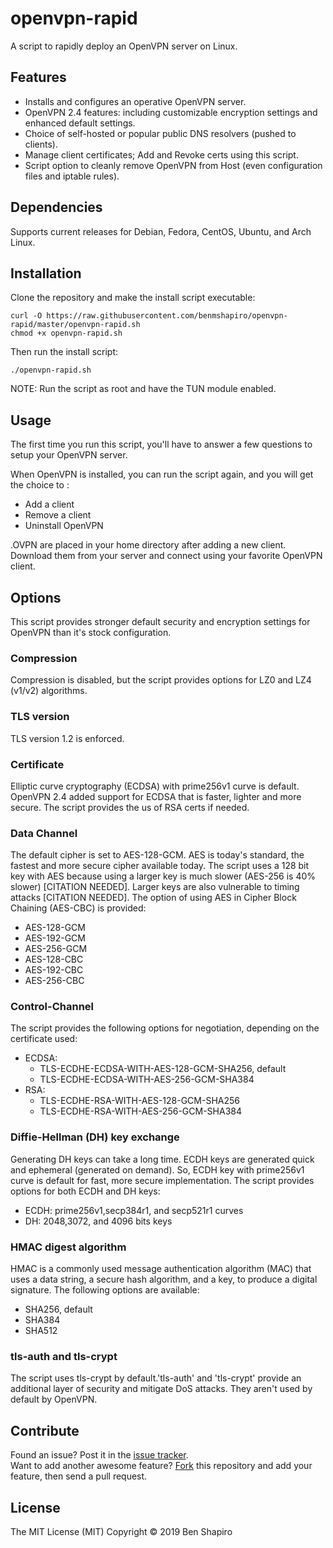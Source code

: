 # openvpn-rapid
A script to rapidly deploy an OpenVPN server on Linux.

## Features
- Installs and configures an operative OpenVPN server.
- OpenVPN 2.4 features: including customizable encryption settings and enhanced default settings.
- Choice of self-hosted or popular public DNS resolvers (pushed to clients).
- Manage client certificates; Add and Revoke certs using this script.
- Script option to cleanly remove OpenVPN from Host (even configuration files and iptable rules).

## Dependencies
Supports current releases for Debian, Fedora, CentOS, Ubuntu, and Arch Linux.

## Installation
Clone the repository and make the install script executable:
```
curl -O https://raw.githubusercontent.com/benmshapiro/openvpn-rapid/master/openvpn-rapid.sh
chmod +x openvpn-rapid.sh
```
Then run the install script:
```
./openvpn-rapid.sh
```
NOTE: Run the script as root and have the TUN module enabled.

## Usage
The first time you run this script, you'll have to answer a few questions to setup your OpenVPN server.

When OpenVPN is installed, you can run the script again, and you will get the choice to :

- Add a client
- Remove a client
- Uninstall OpenVPN

.OVPN are placed in your home directory after adding a new client. Download them from your server and connect using your favorite OpenVPN client.

## Options
This script provides stronger default security and encryption settings for OpenVPN than it's stock configuration.

### Compression
Compression is disabled, but the script provides options for LZ0 and LZ4 (v1/v2) algorithms.

### TLS version
TLS version 1.2 is enforced.

### Certificate
Elliptic curve cryptography (ECDSA) with prime256v1 curve is default. OpenVPN 2.4 added support for ECDSA that is faster, lighter and more secure. The script provides the us of RSA certs if needed.

### Data Channel
The default cipher is set to AES-128-GCM. AES is today's standard, the fastest and more secure cipher available today. The script uses a 128 bit key with AES because using a larger key is much slower (AES-256 is 40% slower) [CITATION NEEDED]. Larger keys are also vulnerable to timing attacks [CITATION NEEDED]. The option of using AES in Cipher Block Chaining (AES-CBC) is provided:

- AES-128-GCM
- AES-192-GCM
- AES-256-GCM
- AES-128-CBC
- AES-192-CBC
- AES-256-CBC

### Control-Channel
The script provides the following options for negotiation, depending on the certificate used:
- ECDSA:
	- TLS-ECDHE-ECDSA-WITH-AES-128-GCM-SHA256, default
	- TLS-ECDHE-ECDSA-WITH-AES-256-GCM-SHA384
- RSA:
	- TLS-ECDHE-RSA-WITH-AES-128-GCM-SHA256
	- TLS-ECDHE-RSA-WITH-AES-256-GCM-SHA384

### Diffie-Hellman (DH) key exchange
Generating DH keys can take a long time. ECDH keys are generated quick and ephemeral (generated on demand). So, ECDH key with prime256v1 curve is default for fast, more secure implementation. The script provides options for both ECDH and DH keys:

- ECDH: prime256v1,secp384r1, and secp521r1 curves
- DH: 2048,3072, and 4096 bits keys

### HMAC digest algorithm
HMAC is a commonly used message authentication algorithm (MAC) that uses a data string, a secure hash algorithm, and a key, to produce a digital signature. The following options are available:

- SHA256, default
- SHA384
- SHA512

### tls-auth and tls-crypt
The script uses tls-crypt by default.'tls-auth' and 'tls-crypt' provide an additional layer of security and mitigate DoS attacks. They aren't used by default by OpenVPN.

## Contribute

Found an issue? Post it in the [issue tracker](https://github.com/benmshapiro/openvpn-rapid/issues). <br> 
Want to add another awesome feature? [Fork](https://github.com/benmshapiro/openvpn-rapid/fork) this repository and add your feature, then send a pull request.

## License
The MIT License (MIT)
Copyright &copy; 2019 Ben Shapiro